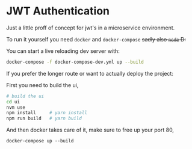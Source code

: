 # JWT Authentication

Just a little proff of concept for jwt's in a microservice environment.

To run it yourself you need `docker` and `docker-compose` ~~sadly also `node` D:~~

You can start a live reloading dev server with:

```bash
docker-compose -f docker-compose-dev.yml up --build
```

If you prefer the longer route or want to actually deploy the project:

First you need to build the ui,

```bash
# build the ui
cd ui
nvm use
npm install     # yarn install
npm run build   # yarn build
```

And then docker takes care of it, make sure to free up your port 80,

```
docker-compose up --build
```